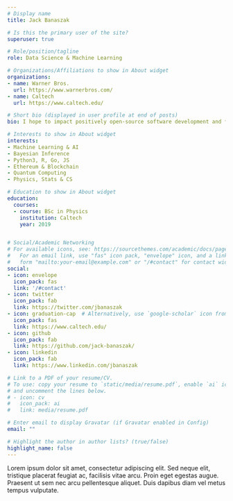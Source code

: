 ```yaml
---
# Display name
title: Jack Banaszak

# Is this the primary user of the site?
superuser: true

# Role/position/tagline
role: Data Science & Machine Learning

# Organizations/Affiliations to show in About widget
organizations:
- name: Warner Bros.
  url: https://www.warnerbros.com/
- name: Caltech
  url: https://www.caltech.edu/

# Short bio (displayed in user profile at end of posts)
bio: I hope to impact positively open-source software development and free knowledge, the field of statistics at large, and the open-standard implementation of computationally efficient tools.

# Interests to show in About widget
interests:
- Machine Learning & AI
- Bayesian Inference
- Python3, R, Go, JS
- Ethereum & Blockchain
- Quantum Computing
- Physics, Stats & CS

# Education to show in About widget
education:
  courses:
  - course: BSc in Physics
    institution: Caltech
    year: 2019


# Social/Academic Networking
# For available icons, see: https://sourcethemes.com/academic/docs/page-builder/#icons
#   For an email link, use "fas" icon pack, "envelope" icon, and a link in the
#   form "mailto:your-email@example.com" or "/#contact" for contact widget.
social:
- icon: envelope
  icon_pack: fas
  link: '/#contact'
- icon: twitter
  icon_pack: fab
  link: https://twitter.com/jbanaszak
- icon: graduation-cap  # Alternatively, use `google-scholar` icon from `ai` icon pack
  icon_pack: fas
  link: https://www.caltech.edu/
- icon: github
  icon_pack: fab
  link: https://github.com/jack-banaszak/
- icon: linkedin
  icon_pack: fab
  link: https://www.linkedin.com/jbanaszak

# Link to a PDF of your resume/CV.
# To use: copy your resume to `static/media/resume.pdf`, enable `ai` icons in `params.toml`, 
# and uncomment the lines below.
# - icon: cv
#   icon_pack: ai
#   link: media/resume.pdf

# Enter email to display Gravatar (if Gravatar enabled in Config)
email: ""

# Highlight the author in author lists? (true/false)
highlight_name: false
---
```


Lorem ipsum dolor sit amet, consectetur adipiscing elit. Sed neque elit, tristique placerat feugiat ac, facilisis vitae arcu. Proin eget egestas augue. Praesent ut sem nec arcu pellentesque aliquet. Duis dapibus diam vel metus tempus vulputate.

<!-- {{< icon name="download" pack="fas" >}} Download my {{< staticref "media/demo_resume.pdf" "newtab" >}}resumé{{< /staticref >}}. -->
